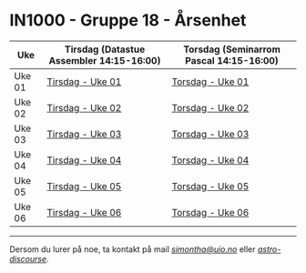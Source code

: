 # IN1000 - Gruppe 18 - Årsenhet

| Uke    | Tirsdag (Datastue Assembler 14:15-16:00) | Torsdag (Seminarrom Pascal 14:15-16:00) |
| ------ | ---------------------------------------- | --------------------------------------- |
| Uke 01 | [Tirsdag - Uke 01](./uke01/tirsdag/)     | [Torsdag - Uke 01](./uke01/torsdag/)    |
| Uke 02 | [Tirsdag - Uke 02](./uke02/tirsdag/)     | [Torsdag - Uke 02](./uke02/torsdag/)    |
| Uke 03 | [Tirsdag - Uke 03](./uke03/tirsdag/)     | [Torsdag - Uke 03](./uke03/torsdag/)    |
| Uke 04 | [Tirsdag - Uke 04](./uke04/tirsdag/)     | [Torsdag - Uke 04](./uke04/torsdag/)    |
| Uke 05 | [Tirsdag - Uke 05](./uke05/tirsdag/)     | [Torsdag - Uke 05](./uke05/torsdag/)    |
| Uke 06 | [Tirsdag - Uke 06](./uke06/tirsdag/)     | [Torsdag - Uke 06](./uke06/torsdag/)    |

---

Dersom du lurer på noe, ta kontakt på mail *simontha@uio.no* eller _[astro-discourse](https://astro-discourse.uio.no/c/in1000-24h/433)_.
